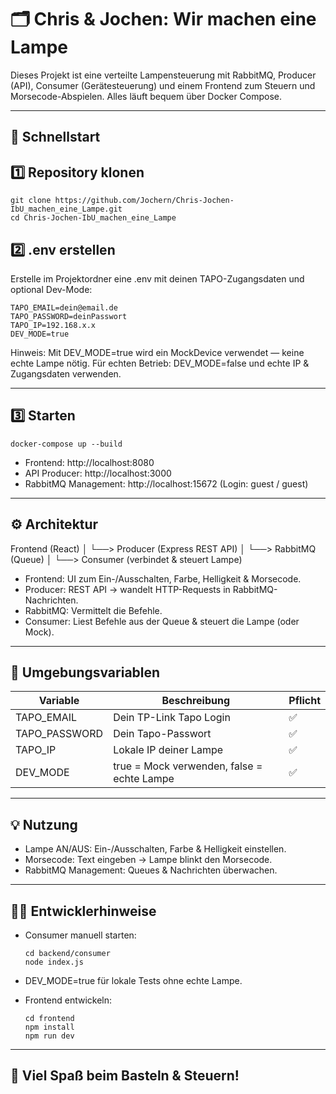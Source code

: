 
# 🗂️ Chris & Jochen: Wir machen eine Lampe

Dieses Projekt ist eine verteilte Lampensteuerung mit RabbitMQ, Producer (API), Consumer (Gerätesteuerung) und einem Frontend zum Steuern und Morsecode-Abspielen.
Alles läuft bequem über Docker Compose.

---

## 🚀 Schnellstart

## 1️⃣ Repository klonen

    git clone https://github.com/Jochern/Chris-Jochen-IbU_machen_eine_Lampe.git
    cd Chris-Jochen-IbU_machen_eine_Lampe

## 2️⃣ .env erstellen

Erstelle im Projektordner eine .env mit deinen TAPO-Zugangsdaten und optional Dev-Mode:

    TAPO_EMAIL=dein@email.de
    TAPO_PASSWORD=deinPasswort
    TAPO_IP=192.168.x.x
    DEV_MODE=true

Hinweis: Mit DEV_MODE=true wird ein MockDevice verwendet — keine echte Lampe nötig.
Für echten Betrieb: DEV_MODE=false und echte IP & Zugangsdaten verwenden.

---

## 3️⃣ Starten

    docker-compose up --build

- Frontend: http://localhost:8080
- API Producer: http://localhost:3000
- RabbitMQ Management: http://localhost:15672 (Login: guest / guest)

---

## ⚙️ Architektur

Frontend (React)
   │
   └──> Producer (Express REST API)
               │
               └──> RabbitMQ (Queue)
                           │
                           └──> Consumer (verbindet & steuert Lampe)


- Frontend: UI zum Ein-/Ausschalten, Farbe, Helligkeit & Morsecode.
- Producer: REST API → wandelt HTTP-Requests in RabbitMQ-Nachrichten.
- RabbitMQ: Vermittelt die Befehle.
- Consumer: Liest Befehle aus der Queue & steuert die Lampe (oder Mock).

---

## 🔑 Umgebungsvariablen

| Variable | Beschreibung | Pflicht |
| -------- | ------------- | ------- |
| TAPO_EMAIL | Dein TP-Link Tapo Login | ✅ |
| TAPO_PASSWORD | Dein Tapo-Passwort | ✅ |
| TAPO_IP | Lokale IP deiner Lampe | ✅ |
| DEV_MODE | true = Mock verwenden, false = echte Lampe | ✅ |

---

## 💡 Nutzung

- Lampe AN/AUS: Ein-/Ausschalten, Farbe & Helligkeit einstellen.
- Morsecode: Text eingeben → Lampe blinkt den Morsecode.
- RabbitMQ Management: Queues & Nachrichten überwachen.

---

## 🧑‍💻 Entwicklerhinweise

- Consumer manuell starten:

      cd backend/consumer
      node index.js

- DEV_MODE=true für lokale Tests ohne echte Lampe.
- Frontend entwickeln:

      cd frontend
      npm install
      npm run dev

---

## 🫶 Viel Spaß beim Basteln & Steuern!
